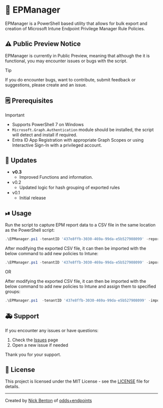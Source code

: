 # 👑 EPManager

EPManager is a PowerShell based utility that allows for bulk export and creation of Microsoft Intune Endpoint Privilege Manager Rule Policies.

## ⚠ Public Preview Notice

EPManager is currently in Public Preview, meaning that although the it is functional, you may encounter issues or bugs with the script.

> [!TIP]
> If you do encounter bugs, want to contribute, submit feedback or suggestions, please create and an issue.

## 🗒 Prerequisites

> [!IMPORTANT]
>
> - Supports PowerShell 7 on Windows
> - `Microsoft.Graph.Authentication` module should be installed, the script will detect and install if required.
> - Entra ID App Registration with appropriate Graph Scopes or using Interactive Sign-In with a privileged account.

## 🔄 Updates

- **v0.3**
  - Improved Functions and information.
- v0.2
  - Updated logic for hash grouping of exported rules
- v0.1
  - Initial release

## ⏯ Usage

Run  the script to capture EPM report data to a CSV file in the same location as the PowerShell script:

```powershell
.\EPManager.ps1 -tenantID '437e8ffb-3030-469a-99da-e5b527908099' -report
```

After modifying the exported CSV file, it can then be imported with the below command to add new policies to Intune:

```powershell
.\EPManager.ps1 -tenantID '437e8ffb-3030-469a-99da-e5b527908099' -import -importPath ".\EPManager-Report-20250321-111725.csv"
```

OR

After modifying the exported CSV file, it can then be imported with the below command to add new policies to Intune and assign them to specified groups:

```powershell
.\EPManager.ps1  -tenantID '437e8ffb-3030-469a-99da-e5b527908099' -import -importPath ".\EPManager-Report-20250321-111725.csv" -assign
```

## 🚑 Support

If you encounter any issues or have questions:

1. Check the [Issues](https://github.com/ennnbeee/EPManager/issues) page
2. Open a new issue if needed

Thank you for your support.

## 📜 License

This project is licensed under the MIT License - see the [LICENSE](LICENSE) file for details.

---

Created by [Nick Benton](https://github.com/ennnbeee) of [odds+endpoints](https://www.oddsandendpoints.co.uk/)
